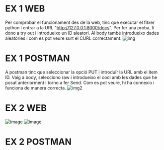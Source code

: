  EX 1 WEB
=============
Per comprobar el funcionament des de la web, tinc que executar el fitxer python i entrar a la URL "http://127.0.0.1:8000/docs". Per fer una proba, li dono a try out  i introdueixo un ID aleatori. Al body també introdueixo dades aleatòries i com es pot veure surt el CURL correctament.
![img](https://github.com/user-attachments/assets/b1105099-8958-4e44-b694-a89b3714efab)

EX 1 POSTMAN
=============
A postman tinc que seleccionar la opció PUT i introduïr la URL amb el item ID. Vaig a body, selecciono raw i introdueixo el codi amb les dades que he posat anteriorment i torno a fer Send. Com es pot veure, hi ha connexio i funciona de manera correcta. 
![img2](https://github.com/user-attachments/assets/3eef9aa7-b4c6-4423-bd38-754fd58e8280)

EX 2 WEB
=============
![image](https://github.com/user-attachments/assets/79b6619f-f75b-4367-84f1-2ea3c4291556)
![image](https://github.com/user-attachments/assets/bdace306-f1e4-4806-80cf-34264ad68204)

EX 2 POSTMAN
=============





